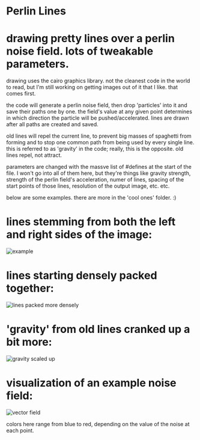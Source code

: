 # Perlin Lines
# drawing pretty lines over a perlin noise field. lots of tweakable parameters.
 
 drawing uses the cairo graphics library.
 not the cleanest code in the world to read, but I'm still working on getting images out of it that I like. that comes first.
 
 the code will generate a perlin noise field, then drop 'particles' into it and save their paths one by one.
 the field's value at any given point determines in which direction the particle will be pushed/accelerated.
 lines are drawn after all paths are created and saved.
 
 old lines will repel the current line, to prevent big masses of spaghetti from forming and to stop one common 
 path from being used by every single line.
 this is referred to as 'gravity' in the code; really, this is the opposite. old lines repel, not attract.
 
 parameters are changed with the massve list of #defines at the start of the file. I won't go into all of them here,
 but they're things like gravity strength, strength of the perlin field's acceleration, numer of lines, spacing of
 the start points of those lines, resolution of the output image, etc. etc.
 
 below are some examples. there are more in the 'cool ones' folder. :)

# lines stemming from both the left and right sides of the image:
![example](https://github.com/jocab1/perlin-lines/assets/104691428/9cb6ad6d-891c-4efb-b970-96549d290bcf)

# lines starting densely packed together:
![lines packed more densely](https://github.com/jocab1/perlin-lines/assets/104691428/faf4d3b9-5193-49b4-bddb-b71d4ea8684d)

# 'gravity' from old lines cranked up a bit more:
![gravity scaled up](https://github.com/jocab1/perlin-lines/assets/104691428/b7053c86-036f-4b50-aea8-98fecf6218cc)

# visualization of an example noise field:
![vector field](https://github.com/jocab1/perlin-lines/assets/104691428/aae5e992-27f9-4fdd-8686-2b2dfc66ccc9)

colors here range from blue to red, depending on the value of the noise at each point.
